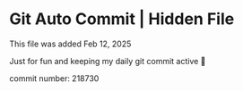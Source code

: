# Git Auto Commit | Hidden File

This file was added Feb 12, 2025

Just for fun and keeping my daily git commit active 🤪

commit number: 218730
